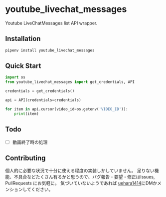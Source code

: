 # youtube_livechat_messages
Youtube LiveChatMessages list API wrapper.


## Installation
```sh
pipenv install youtube_livechat_messages
```

## Quick Start
```python
import os
from youtube_livechat_messages import get_credentials, API

credentials = get_credentials()

api = API(credentials=credentials)

for item in api.cursor(video_id=os.getenv('VIDEO_ID')):
    print(item)

```

## Todo
- [ ] 動画終了時の処理

## Contributing
個人的に必要な状況で十分に使える程度の実装しかしていません。
足りない機能、不具合などたくさん有るかと思うので、バグ報告・要望・修正はIssues, PullRequests にお気軽に。
気づいていないようであれば [uehara1414](https://twitter.com/uehara1414/)にDMかメンションしてください。
